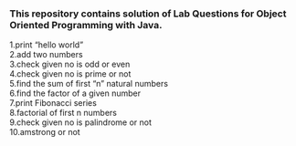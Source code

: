 <h3>This repository contains solution of Lab Questions for Object Oriented Programming with Java.</h3>

1.print “hello world”<br>
2.add two numbers<br>
3.check given no is odd or even<br>
4.check given no is prime or not<br>
5.find the sum of first “n” natural numbers<br>
6.find the factor of a given number<br>
7.print Fibonacci series<br>
8.factorial of first n numbers<br>
9.check given no is palindrome or not<br>
10.amstrong or not
